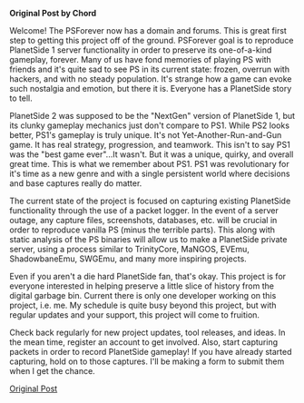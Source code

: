 **Original Post by Chord**

Welcome! The PSForever now has a domain and forums. This is great first step to
getting this project off of the ground. PSForever goal is to reproduce
PlanetSide 1 server functionality in order to preserve its one-of-a-kind
gameplay, forever. Many of us have fond memories of playing PS with friends and
it's quite sad to see PS in its current state: frozen, overrun with hackers, and
with no steady population. It's strange how a game can evoke such nostalgia and
emotion, but there it is. Everyone has a PlanetSide story to tell.

PlanetSide 2 was supposed to be the "NextGen" version of PlanetSide 1, but its
clunky gameplay mechanics just don't compare to PS1. While PS2 looks better,
PS1's gameplay is truly unique. It's not Yet-Another-Run-and-Gun game. It has
real strategy, progression, and teamwork. This isn't to say PS1 was the "best
game ever"...It wasn't. But it was a unique, quirky, and overall great time.
This is what we remember about PS1. PS1 was revolutionary for it's time as a new
genre and with a single persistent world where decisions and base captures
really do matter.

The current state of the project is focused on capturing existing PlanetSide
functionality through the use of a packet logger. In the event of a server
outage, any capture files, screenshots, databases, etc. will be crucial in order
to reproduce vanilla PS (minus the terrible parts). This along with static
analysis of the PS binaries will allow us to make a PlanetSide private server,
using a process similar to TrinityCore, MaNGOS, EVEmu, ShadowbaneEmu, SWGEmu,
and many more inspiring projects.

Even if you aren't a die hard PlanetSide fan, that's okay. This project is for
everyone interested in helping preserve a little slice of history from the
digital garbage bin. Current there is only one developer working on this
project, i.e. me. My schedule is quite busy beyond this project, but with
regular updates and your support, this project will come to fruition.

Check back regularly for new project updates, tool releases, and ideas. In the
mean time, register an account to get involved. Also, start capturing packets in
order to record PlanetSide gameplay! If you have already started capturing, hold
on to those captures. I'll be making a form to submit them when I get the
chance.

[Original Post](http://psforever.net/forum/viewtopic.php?f=11&t=2)
